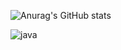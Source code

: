 ![Anurag's GitHub stats](https://github-readme-stats.vercel.app/api?username=cyoure&show_icons=true&theme=radical) 

  ![java](https://img.shields.io/badge/Java-ED8B00?style=for-the-badge&logo=openjdk&logoColor=white) 
<!--
**cyoure/cyoure** is a ✨ _special_ ✨ repository because its `README.md` (this file) appears on your GitHub profile.

Here are some ideas to get you started:

- 🔭 I’m currently working on ...
- 🌱 I’m currently learning ...
- 👯 I’m looking to collaborate on ...
- 🤔 I’m looking for help with ...
- 💬 Ask me about ...
- 📫 How to reach me: ...
- 😄 Pronouns: ...
- ⚡ Fun fact: ...
-->
